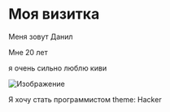 # Моя визитка

Меня зовут Данил

Мне 20 лет

я очень сильно люблю киви

![Изображение](https://w7.pngwing.com/pngs/866/653/png-transparent-kiwifruit-3d-computer-graphics-3d-cartoon-fruit-cartoon-fruit-cartoon-character-3d-computer-graphics-food.png)

Я хочу стать программистом
theme: Hacker
